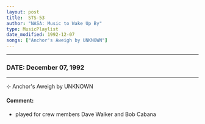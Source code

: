 ```yaml
---
layout: post
title:  STS-53
author: "NASA: Music to Wake Up By"
type: MusicPlaylist
date_modified: 1992-12-07
songs: ["Anchor's Aweigh by UNKNOWN"]
---
```


----
### DATE: December 07, 1992
----
⊹ Anchor's Aweigh by UNKNOWN

#### Comment:
* played for crew members Dave Walker and Bob Cabana



<br/>
<center>
	<a target="_blank"
	   href="https://twitter.com/intent/tweet?hashtags=Space,NASA,Playlist,NASAWakeupCalls,SpaceProgram&text={{ page.author}}, '{{ page.songs.first }}' {{ page.title }}, {{ page.date | date: '%B %d, %Y' }}. {{ site.url }}{{ page.url }} @nasawakeupcalls">
	   <i class="fab fa-twitter" alt="Tweet this page" style="font-size: 1.3em;"></i>
	</a>
	&nbsp; 	<i class="fas fa-user-astronaut" style="font-size: 1.5em;"></i> &nbsp;
    <a type="amzn" search="'Anchor's Aweigh by UNKNOWN'" category="popular music">
        <i class="fab fa-amazon" style="font-size: 1.3em;"></i>
    </a>
</center>
